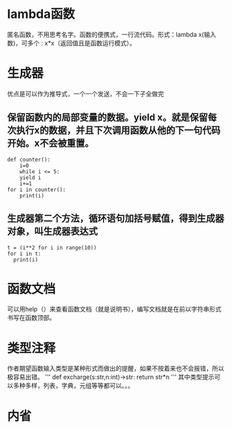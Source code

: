 # lambda函数 
匿名函数，不用思考名字。函数的便携式，一行流代码。形式：lambda x(输入数)，可多个 : x*x（返回值且是函数运行模式）。
# 生成器
优点是可以作为推导式，一个一个发送，不会一下子全做完
## 保留函数内的局部变量的数据。yield x。就是保留每次执行x的数据，并且下次调用函数从他的下一句代码开始。x不会被重置。
```
def counter():
    i=0
    while i <= 5:
    yield i
    i+=1
for i in counter():
    print(i)
```
## 生成器第二个方法，循环语句加括号赋值，得到生成器对象，叫生成器表达式
```
t = (i**2 for i in range(10))
for i in t:
  print(i)
```

# 函数文档
可以用help（）来查看函数文档（就是说明书），编写文档就是在前以字符串形式书写在函数顶部。
# 类型注释
作者期望函数输入类型是某种形式而做出的提醒，如果不按着来也不会报错，所以极容易出错。
'''
def excharge(s:str,n:int)->str:
    return str*n
'''
其中类型提示可以多种多样，列表，字典，元组等等都可以。。。
# 内省
